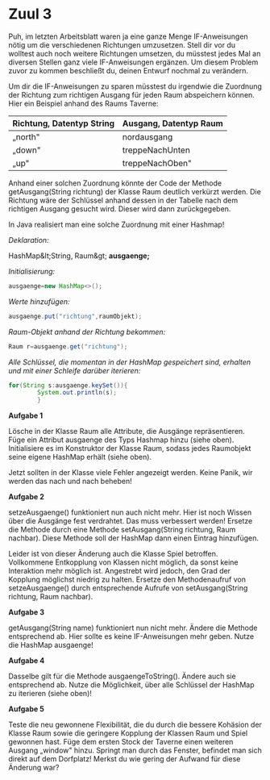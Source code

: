 # Zuul 3

Puh, im letzten Arbeitsblatt waren ja eine ganze Menge IF-Anweisungen nötig um die verschiedenen Richtungen umzusetzen.
Stell dir vor du wolltest auch noch weitere Richtungen umsetzen, du müsstest jedes Mal an diversen Stellen ganz viele
IF-Anweisungen ergänzen. Um diesem Problem zuvor zu kommen beschließt du, deinen Entwurf nochmal zu verändern.

Um dir die IF-Anweisungen zu sparen müsstest du irgendwie die Zuordnung der Richtung zum richtigen Ausgang für jeden
Raum abspeichern können. Hier ein Beispiel anhand des Raums Taverne:

| Richtung, Datentyp String | Ausgang, Datentyp Raum |
| --- | --- |
| „north&quot; | nordausgang |
| „down&quot; | treppeNachUnten |
| „up&quot; | treppeNachOben&quot; |

Anhand einer solchen Zuordnung könnte der Code der Methode getAusgang(String richtung) der Klasse Raum deutlich verkürzt
werden. Die Richtung wäre der Schlüssel anhand dessen in der Tabelle nach dem richtigen Ausgang gesucht wird. Dieser
wird dann zurückgegeben.

In Java realisiert man eine solche Zuordnung mit einer Hashmap!

_Deklaration:_

HashMap\&lt;String, Raum\&gt; **ausgaenge;**

_Initialisierung:_

```java
ausgaenge=new HashMap<>();
```

_Werte hinzufügen:_

```java
ausgaenge.put("richtung",raumObjekt);
```

_Raum-Objekt anhand der Richtung bekommen:_

```java
Raum r=ausgaenge.get("richtung");
```

_Alle Schlüssel, die momentan in der HashMap gespeichert sind, erhalten und mit einer Schleife darüber iterieren:_

```java
for(String s:ausgaenge.keySet()){
        System.out.println(s);
        }
```

**Aufgabe 1**

Lösche in der Klasse Raum alle Attribute, die Ausgänge repräsentieren. Füge ein Attribut ausgaenge des Typs Hashmap
hinzu (siehe oben). Initialisiere es im Konstruktor der Klasse Raum, sodass jedes Raumobjekt seine eigene HashMap
erhält (siehe oben).

Jetzt sollten in der Klasse viele Fehler angezeigt werden. Keine Panik, wir werden das nach und nach beheben!

**Aufgabe 2**

setzeAusgaenge() funktioniert nun auch nicht mehr. Hier ist noch Wissen über die Ausgänge fest verdrahtet. Das muss
verbessert werden! Ersetze die Methode durch eine Methode setAusgang(String richtung, Raum nachbar). Diese Methode soll
der HashMap dann einen Eintrag hinzufügen.

Leider ist von dieser Änderung auch die Klasse Spiel betroffen. Vollkommene Entkopplung von Klassen nicht möglich, da
sonst keine Interaktion mehr möglich ist. Angestrebt wird jedoch, den Grad der Kopplung möglichst niedrig zu halten.
Ersetze den Methodenaufruf von setzeAusgaenge() durch entsprechende Aufrufe von setAusgang(String richtung, Raum
nachbar).

**Aufgabe 3**

getAusgang(String name) funktioniert nun nicht mehr. Ändere die Methode entsprechend ab. Hier sollte es keine
IF-Anweisungen mehr geben. Nutze die HashMap ausgaenge!

**Aufgabe 4**

Dasselbe gilt für die Methode ausgaengeToString(). Ändere auch sie entsprechend ab. Nutze die Möglichkeit, über alle
Schlüssel der HashMap zu iterieren (siehe oben)!

**Aufgabe 5**

Teste die neu gewonnene Flexibilität, die du durch die bessere Kohäsion der Klasse Raum sowie die geringere Kopplung der
Klassen Raum und Spiel gewonnen hast. Füge dem ersten Stock der Taverne einen weiteren Ausgang „window&quot; hinzu.
Springt man durch das Fenster, befindet man sich direkt auf dem Dorfplatz! Merkst du wie gering der Aufwand für diese
Änderung war?
